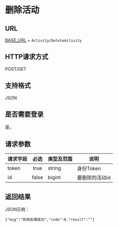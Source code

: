 
# 删除活动

## URL
[BASE_URL](..) + `Activity/DeleteActivity`

## HTTP请求方式
POST/GET

## 支持格式
JSON

## 是否需要登录
是。

## 请求参数
| 请求字段 | 必选 | 类型及范围 | 说明 |
| -------- | :--: | ---------- | ---- |
| token | true | string | 身份Token |
| id | false | bigint | 要删除的活动id |

## 返回结果
JSON示例：
```
{"msg":"系统处理成功","code":0,"result":""}

```




